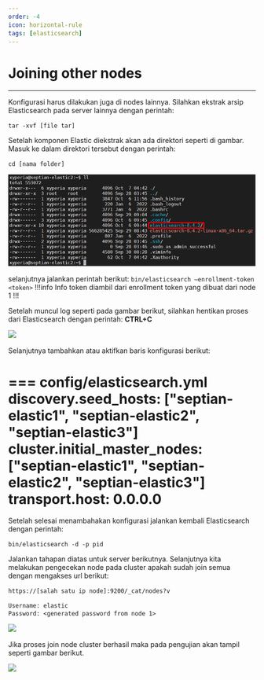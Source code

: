 ```yaml
---
order: -4
icon: horizontal-rule
tags: [elasticsearch]
---
```

# Joining other nodes
---

Konfigurasi harus dilakukan juga di nodes lainnya. Silahkan ekstrak arsip Elasticsearch pada server lainnya dengan perintah:
```
tar -xvf [file tar]
```

Setelah komponen Elastic diekstrak akan ada direktori seperti di gambar. Masuk ke dalam direktori tersebut dengan perintah:
```
cd [nama folder]
```

![](../static/images/5.png)

selanjutnya jalankan perintah berikut:
```bin/elasticsearch –enrollment-token <token>```
!!!info Info
token diambil dari enrollment token yang dibuat dari node 1
!!!

Setelah muncul log seperti pada gambar berikut, silahkan hentikan proses dari Elasticsearch dengan perintah:
**CTRL+C**

![](../static/images/6.png)

Selanjutnya tambahkan atau aktifkan baris konfigurasi berikut:

=== config/elasticsearch.yml
discovery.seed_hosts: ["septian-elastic1", "septian-elastic2", "septian-elastic3"]
cluster.initial_master_nodes: ["septian-elastic1", "septian-elastic2", "septian-elastic3"]
transport.host: 0.0.0.0
===

Setelah selesai menambahakan konfigurasi jalankan kembali Elasticsearch dengan perintah:
```
bin/elasticsearch -d -p pid
```

Jalankan tahapan diatas untuk server berikutnya. Selanjutnya kita melakukan pengecekan node pada cluster apakah sudah join semua dengan mengakses url berikut:
```
https://[salah satu ip node]:9200/_cat/nodes?v
```

```
Username: elastic
Password: <generated password from node 1>
```

![](../static/images/7.png)

Jika proses join node cluster berhasil maka pada pengujian akan tampil seperti gambar berikut.

![](../static/images/8.png)